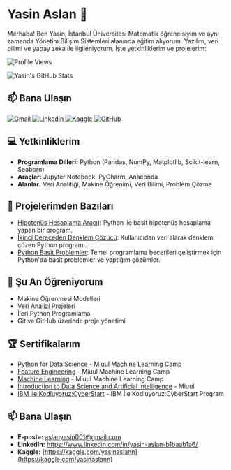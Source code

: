 # Yasin Aslan 🌟
Merhaba! Ben Yasin, İstanbul Üniversitesi Matematik öğrencisiyim ve aynı zamanda Yönetim Bilişim Sistemleri alanında eğitim alıyorum. Yazılım, veri bilimi ve yapay zeka ile ilgileniyorum. İşte yetkinliklerim ve projelerim:

![Profile Views](https://komarev.com/ghpvc/?username=Yasinaslann&color=blue)

![Yasin's GitHub Stats](https://github-readme-stats.vercel.app/api?username=Yasinaslann&show_icons=true&theme=radical)

## 📫 Bana Ulaşın  
<a href="mailto:aslanyasin001@gmail.com">
  <img src="https://img.shields.io/badge/Gmail-D14836?style=for-the-badge&logo=gmail&logoColor=white" alt="Gmail">
</a>
<a href="https://www.linkedin.com/in/yasin-aslan-b1baab1a6/">
  <img src="https://img.shields.io/badge/LinkedIn-0077B5?style=for-the-badge&logo=linkedin&logoColor=white" alt="LinkedIn">
</a>
<a href="https://kaggle.com/yasinaslann">
  <img src="https://img.shields.io/badge/Kaggle-20BEFF?style=for-the-badge&logo=kaggle&logoColor=white" alt="Kaggle">
</a>
<a href="https://github.com/Yasinaslann">
  <img src="https://img.shields.io/badge/GitHub-181717?style=for-the-badge&logo=github&logoColor=white" alt="GitHub">
</a>


## 💻 Yetkinliklerim
- **Programlama Dilleri:** Python (Pandas, NumPy, Matplotlib, Scikit-learn, Seaborn)
- **Araçlar:** Jupyter Notebook, PyCharm, Anaconda
- **Alanlar:** Veri Analitiği, Makine Öğrenimi, Veri Bilimi, Problem Çözme

## 📂 Projelerimden Bazıları
- [Hipotenüs Hesaplama Aracı](https://github.com/Yasinaslann/hipotenus_hesaplama)): Python ile basit hipotenüs hesaplama yapan bir program.
- [İkinci Dereceden Denklem Çözücü](https://github.com/Yasinaslann/Quadratic-Equation-Solver): Kullanıcıdan veri alarak denklem çözen Python programı.
- [Python Basit Problemler](https://github.com/Yasinaslann/python_basic_problems): Temel programlama becerileri geliştirmek için Python'da basit problemler ve yaptığım çözümler.

## 🌱 Şu An Öğreniyorum
- Makine Öğrenmesi Modelleri
- Veri Analizi Projeleri
- İleri Python Programlama
- Git ve GitHub üzerinde proje yönetimi

 ## 🏆 Sertifikalarım
- [Python for Data Science](#) - Miuul Machine Learning Camp
- [Feature Engineering](#) - Miuul Machine Learning Camp
- [Machine Learning](#) - Miuul Machine Learning Camp
- [Introduction to Data Science and Artificial Intelligence](#) - Miuul
- [IBM ile Kodluyoruz:CyberStart](#) - IBM İle Kodluyoruz:CyberStart Program


## 📫 Bana Ulaşın
- **E-posta:** aslanyasin001@gmail.com
- **LinkedIn:** https://www.linkedin.com/in/yasin-aslan-b1baab1a6/
- **Kaggle:** [https://kaggle.com/yasinaslann](https://kaggle.com/yasinaslann)

